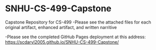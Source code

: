 # SNHU-CS-499-Capstone
Capstone Repository for CS-499
-Please see the attached files for each original artifact, enhanced artifact, and written narritive

-Please see the completed GitHub Pages deployment at this address:  https://scdaryl2005.github.io/SNHU-CS-499-Capstone/
